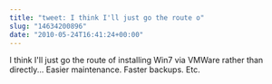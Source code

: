 ```yaml
---
title: "tweet: I think I'll just go the route o"
slug: "14634200896"
date: "2010-05-24T16:41:24+00:00"
---
```

I think I'll just go the route of installing Win7 via VMWare rather than directly... Easier maintenance. Faster backups. Etc.